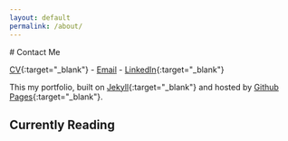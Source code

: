 ```yaml
---
layout: default
permalink: /about/
---
```


<div class="wrapper" markdown="1">
# Contact Me

[CV](/assets/resume.pdf){:target="_blank"} - [Email](mailto:prancingwithponies@live.com) - [LinkedIn](https://www.linkedin.com/in/jonathan-chang-0585294b){:target="_blank"}

This my portfolio, built on [Jekyll](http://jekyllrb.com/){:target="_blank"} and hosted by [Github Pages](https://pages.github.com/){:target="_blank"}.

## Currently Reading

<style type="text/css" media="screen">
  .gr_grid_container {
    /* customize grid container div here. eg: width: 500px; */
  }

  .gr_grid_book_container {
    /* customize book cover container div here */
    float: left;
    width: 98px;
    height: 160px;
    padding: 0px 0px;
    overflow: hidden;
  }
</style>

<div id="gr_grid_widget_1464721792"></div>
<script src="https://www.goodreads.com/review/grid_widget/16515786.Currently%20Reading?cover_size=medium&hide_link=true&hide_title=true&num_books=20&order=a&shelf=currently-reading&sort=date_added" type="text/javascript" charset="utf-8"></script>

</div>

